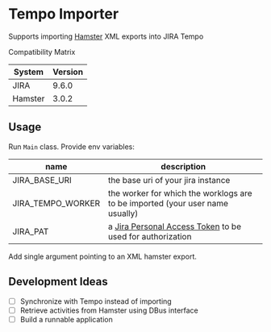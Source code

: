 # Tempo Importer

Supports importing [Hamster](https://github.com/projecthamster/hamster) XML exports into JIRA Tempo

Compatibility Matrix

| System  | Version |
|---------|---------|
| JIRA    | 9.6.0   |
| Hamster | 3.0.2   |


## Usage

Run `Main` class.
Provide env variables:

| name              | description                                                                                                                                           |
|-------------------|-------------------------------------------------------------------------------------------------------------------------------------------------------|
 | JIRA_BASE_URI     | the base uri of your jira instance                                                                                                                    |
| JIRA_TEMPO_WORKER | the worker for which the worklogs are to be imported (your user name usually)                                                                         |
| JIRA_PAT          | a [Jira Personal Access Token](https://confluence.atlassian.com/enterprise/using-personal-access-tokens-1026032365.html) to be used for authorization |

Add single argument pointing to an XML hamster export.

## Development Ideas

- [ ] Synchronize with Tempo instead of importing
- [ ] Retrieve activities from Hamster using DBus interface
- [ ] Build a runnable application
